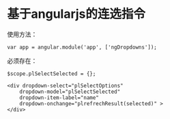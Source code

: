 基于angularjs的连选指令
===============



使用方法：
```
var app = angular.module('app', ['ngDropdowns']);
```

必须存在：
```
$scope.plSelectSelected = {}; 
```

```
<div dropdown-select="plSelectOptions"
    dropdown-model="plSelectSelected"
    dropdown-item-label="name"
    dropdown-onchange="plrefrechResult(selected)" >
</div>
```
